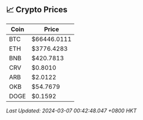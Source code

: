 ## 📈 Crypto Prices

| Coin | Price |
| ---- | ----- |
| BTC | $66446.0111 |
| ETH | $3776.4283 |
| BNB | $420.7813 |
| CRV | $0.8010 |
| ARB | $2.0122 |
| OKB | $54.7679 |
| DOGE | $0.1592 |

_Last Updated: 2024-03-07 00:42:48.047 +0800 HKT_